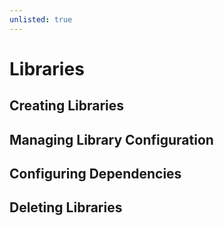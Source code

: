 ```yaml
---
unlisted: true
---
```


# Libraries

## Creating Libraries

## Managing Library Configuration

## Configuring Dependencies

## Deleting Libraries
